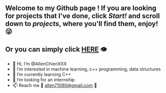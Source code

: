 ## Welcome to my Github page ! If you are looking for projects that I've done, click *Start!* and scroll down to *projects*, where you'll find them, enjoy!:stuck_out_tongue_winking_eye:
## Or you can simply click [HERE](https://github.com/AllenChienXXX/Projects-Practices/tree/projects) :eye:

- 👋 Hi, I’m @AllenChienXXX
- 👀 I’m interested in machine learning, c++ programming, data structures
- 🌱 I’m currently learning C++
- 💞️ I’m looking for an internship
- 📫 Reach me :call_me_hand: allen71090@gmail.com :call_me_hand:
<!---
AllenChienXXX/AllenChienXXX is a ✨ special ✨ repository because its `README.md` (this file) appears on your GitHub profile.
You can click the Preview link to take a look at your changes.
--->
